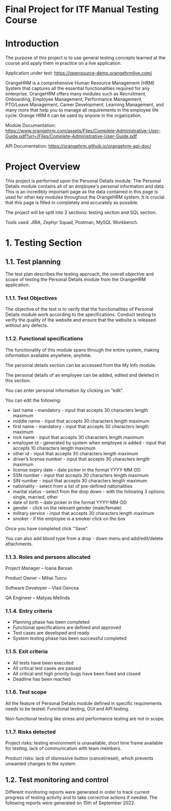 # Final Project for ITF Manual Testing Course

# Introduction

The purpose of this project is to use general testing concepts learned at the course and apply them in practice on a live application.

Application under test: https://opensource-demo.orangehrmlive.com/

OrangeHRM is a comprehensive Human Resource Management (HRM) System that captures all the essential functionalities required for any enterprise. OrangeHRM offers many modules such as Recruitment, Onboarding, Employee Management, Performance Management, PTO/Leave Management, Career Development, Learning Management, and many more that help you to manage all requirements in the employee life cycle. Orange HRM it can be used by anyone in the organization.

Module Documentation:
https://www.orangehrm.com/assets/Files/Complete-Administrative-User-Guide.pdf?url=/Files/Complete-Administrative-User-Guide.pdf

API Documentation: https://orangehrm.github.io/orangehrm-api-doc/

# Project Overview

This project is performed upon the Personal Details module. The Personal Details module contains all of an employee's personal information and data. This is an incredibly important page as the data contained in this page is used for other key modules throughout the OrangeHRM system. It is crucial that this page is filled in completely and accurately as possible.

The project will be split into 2 sections:  testing section and SQL section.

Tools used: JIRA, Zephyr Squad, Postman, MySQL Workbench.

# 1.	Testing Section

## 1.1.	Test planning

The test plan describes the testing approach, the overall objective and scope of testing the Personal Details module from the OrangeHRM application. 

### 1.1.1.	Test Objectives

The objective of the test is to verify that the functionalities of Personal Details module work according to the specifications. Conduct testing to verify the quality of the website and ensure that the website is released without any defects.

### 1.1.2.	Functional specifications

The functionality of this module spans through the entire system, making information available anywhere, anytime.

The personal details section can be accessed from the My Info module.

The personal details of an employee can be added, edited and deleted in this section.

You can enter personal information by clicking on “edit”.

You can edit the following:

*	last name - mandatory - input that accepts 30 characters length maximum
*	middle name - input that accepts 30 characters length maximum
*	first name - mandatory - input that accepts 30 characters length maximum
*	nick name - input that accepts 30 characters length maximum
*	employee id - generated by system when employee is added - input that accepts 10 characters length maximum
*	other id - input that accepts 30 characters length maximum
*	driver’s license number - input that accepts 30 characters length maximum
*	license expiry date – date picker in the format YYYY-MM-DD
*	SSN number - input that accepts 30 characters length maximum
*	SIN number - input that accepts 30 characters length maximum
*	nationality - select from a list of pre-defined nationalities
*	marital status - select from the drop down - with the following 3 options: single, married, other
*	date of birth – date picker in the format YYYY-MM-DD
*	gender - click on the relevant gender (male/female)
*	military service - input that accepts 30 characters length maximum
*	smoker - if the employee is a smoker click on the box

Once you have completed click ‘'Save”.

You can also add blood type from a drop - down menu and add/edit/delete attachments.

### 1.1.3.	Roles and persons allocated

Project Manager – Ioana Barsan

Product Owner – Mihai Turcu

Software Developer – Vlad Oancea

QA Engineer – Matyas Melinda

### 1.1.4.	Entry criteria

*	Planning phase has been completed
*	Functional specifications are defined and approved
*	Test cases are developed and ready
*	System testing phase has been successful completed

### 1.1.5.	Exit criteria

*	All tests have been executed
*	All critical test cases are passed
*	All critical and high priority bugs have been fixed and closed
*	Deadline has been reached

### 1.1.6.	Test scope

All the feature of Personal Details module defined in specific requirements needs to be tested: Functional testing, GUI and API testing.

Non-functional testing like stress and performance testing are not in scope.

### 1.1.7.	Risks detected

Project risks: testing environment is unavailable, short time frame available for testing, lack of communication with team members.

Product risks: lack of dismissive button (cancel/reset), which prevents unwanted changes to the system.

## 1.2.	Test monitoring and control

Different monitoring reports were generated in order to track current progress of testing activity and to take corrective actions if needed.  The following reports were generated on 15th of September 2022.



